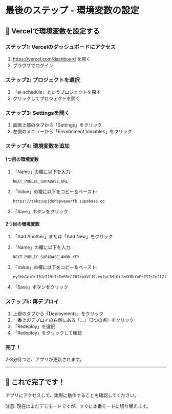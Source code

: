 # 最後のステップ - 環境変数の設定

## 🔧 Vercelで環境変数を設定する

### ステップ1: Vercelのダッシュボードにアクセス
1. https://vercel.com/dashboard を開く
2. ブラウザでログイン

### ステップ2: プロジェクトを選択
1. 「ai-schedule」というプロジェクトを探す
2. クリックしてプロジェクトを開く

### ステップ3: Settingsを開く
1. 画面上部のタブから「Settings」をクリック
2. 左側のメニューから「Environment Variables」をクリック

### ステップ4: 環境変数を追加

#### 1つ目の環境変数
1. 「Name」の欄に以下を入力:
   ```
   NEXT_PUBLIC_SUPABASE_URL
   ```

2. 「Value」の欄に以下をコピー＆ペースト:
   ```
   https://tekzuupjdohbpveearfb.supabase.co
   ```

3. 「Save」ボタンをクリック

#### 2つ目の環境変数
1. 「Add Another」または「Add New」をクリック
2. 「Name」の欄に以下を入力:
   ```
   NEXT_PUBLIC_SUPABASE_ANON_KEY
   ```

3. 「Value」の欄に以下をコピー＆ペースト:
   ```
   eyJhbGciOiJIUzI1NiIsInR5cCI6IkpXVCJ9.eyJpc3MiOiJzdXBhYmFzZSIsInJlZiI6InRla3p1dXBqZG9oYnB2ZWVhcmZiIiwicm9sZSI6ImFub24iLCJpYXQiOjE3NjEzMDk1OTAsImV4cCI6MjA3Njg4NTU5MH0.9XiUxWizidhkK5BlkgqRyqkk5BWKydN8axjYKvsOOz4
   ```

4. 「Save」ボタンをクリック

### ステップ5: 再デプロイ
1. 上部のタブから「Deployments」をクリック
2. 一番上のデプロイの右側にある「...」（3つの点）をクリック
3. 「Redeploy」を選択
4. 「Redeploy」をクリックして確認

### 完了！
2-3分待つと、アプリが更新されます。

---

## 🎉 これで完了です！

アプリにアクセスして、実際に動作することを確認してください。

注意: 現在はまだデモモードですが、すぐに本番モードに切り替えます。
